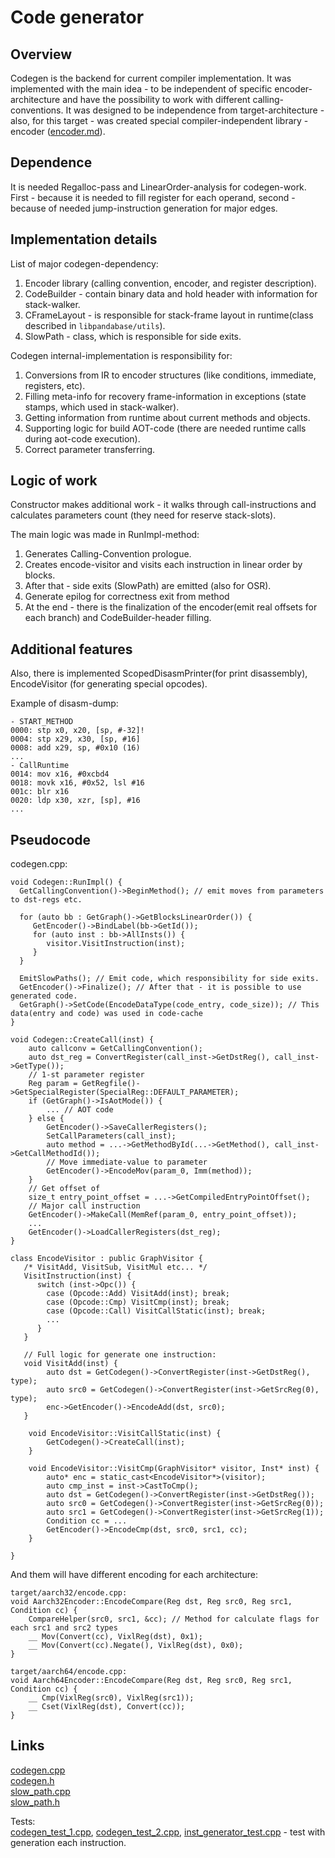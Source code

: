 # Code generator
## Overview 
Codegen is the backend for current compiler implementation. It was implemented with the main idea - to be independent of specific encoder-architecture and have the possibility to work with different calling-conventions. It was designed to be independence from target-architecture - also, for this target - was created special compiler-independent library - encoder ([encoder.md](../optimizer/code_generator/encoder.md)). 

## Dependence

It is needed Regalloc-pass and LinearOrder-analysis for codegen-work. First - because it is needed to fill register for each operand, second - because of needed jump-instruction generation for major edges.

## Implementation details

List of major codegen-dependency:
1. Encoder library (calling convention, encoder, and register description).
2. CodeBuilder - contain binary data and hold header with information for stack-walker.
3. CFrameLayout - is responsible for stack-frame layout in runtime(class described in `libpandabase/utils`).
4. SlowPath - class, which is responsible for side exits.

Codegen internal-implementation is responsibility for:
1. Conversions from IR to encoder structures (like conditions, immediate, registers, etc).
2. Filling meta-info for recovery frame-information in exceptions (state stamps, which used in stack-walker).
3. Getting information from runtime about current methods and objects.
4. Supporting logic for build AOT-code (there are needed runtime calls during aot-code execution).
5. Correct parameter transferring.

## Logic of work

Constructor makes additional work - it walks through call-instructions and calculates parameters count (they need for reserve stack-slots). 

The main logic was made in RunImpl-method:
1. Generates Calling-Convention prologue.
2. Creates encode-visitor and visits each instruction in linear order by blocks.
3. After that - side exits (SlowPath) are emitted (also for OSR).
4. Generate epilog for correctness exit from method
5. At the end - there is the finalization of the encoder(emit real offsets for each branch) and CodeBuilder-header filling.

## Additional features

Also, there is implemented ScopedDisasmPrinter(for print disassembly), EncodeVisitor (for generating special opcodes).

Example of disasm-dump:
```
- START_METHOD
0000: stp x0, x20, [sp, #-32]!
0004: stp x29, x30, [sp, #16]
0008: add x29, sp, #0x10 (16)
...
- CallRuntime
0014: mov x16, #0xcbd4
0018: movk x16, #0x52, lsl #16
001c: blr x16
0020: ldp x30, xzr, [sp], #16
...
```

## Pseudocode 
codegen.cpp:
```
void Codegen::RunImpl() {
  GetCallingConvention()->BeginMethod(); // emit moves from parameters to dst-regs etc.

  for (auto bb : GetGraph()->GetBlocksLinearOrder()) {
     GetEncoder()->BindLabel(bb->GetId());
     for (auto inst : bb->AllInsts()) {
        visitor.VisitInstruction(inst);
     }
  }

  EmitSlowPaths(); // Emit code, which responsibility for side exits.
  GetEncoder()->Finalize(); // After that - it is possible to use generated code.
  GetGraph()->SetCode(EncodeDataType(code_entry, code_size)); // This data(entry and code) was used in code-cache
}

void Codegen::CreateCall(inst) {
    auto callconv = GetCallingConvention();
    auto dst_reg = ConvertRegister(call_inst->GetDstReg(), call_inst->GetType());
    // 1-st parameter register
    Reg param = GetRegfile()->GetSpecialRegister(SpecialReg::DEFAULT_PARAMETER);
    if (GetGraph()->IsAotMode()) {
        ... // AOT code
    } else {
        GetEncoder()->SaveCallerRegisters();
        SetCallParameters(call_inst);
        auto method = ...->GetMethodById(...->GetMethod(), call_inst->GetCallMethodId());
        // Move immediate-value to parameter
        GetEncoder()->EncodeMov(param_0, Imm(method));
    }
    // Get offset of 
    size_t entry_point_offset = ...->GetCompiledEntryPointOffset();
    // Major call instruction
    GetEncoder()->MakeCall(MemRef(param_0, entry_point_offset));
    ... 
    GetEncoder()->LoadCallerRegisters(dst_reg);
}

class EncodeVisitor : public GraphVisitor {
   /* VisitAdd, VisitSub, VisitMul etc... */
   VisitInstruction(inst) {
      switch (inst->Opc()) {
        case (Opcode::Add) VisitAdd(inst); break;
        case (Opcode::Cmp) VisitCmp(inst); break;
        case (Opcode::Call) VisitCallStatic(inst); break;
        ...
      }
   }

   // Full logic for generate one instruction:
   void VisitAdd(inst) {
        auto dst = GetCodegen()->ConvertRegister(inst->GetDstReg(), type);
        auto src0 = GetCodegen()->ConvertRegister(inst->GetSrcReg(0), type);
        enc->GetEncoder()->EncodeAdd(dst, src0);
   }

    void EncodeVisitor::VisitCallStatic(inst) {
        GetCodegen()->CreateCall(inst);
    }

    void EncodeVisitor::VisitCmp(GraphVisitor* visitor, Inst* inst) {
        auto* enc = static_cast<EncodeVisitor*>(visitor);
        auto cmp_inst = inst->CastToCmp();
        auto dst = GetCodegen()->ConvertRegister(inst->GetDstReg());
        auto src0 = GetCodegen()->ConvertRegister(inst->GetSrcReg(0));
        auto src1 = GetCodegen()->ConvertRegister(inst->GetSrcReg(1));
        Condition cc = ...
        GetEncoder()->EncodeCmp(dst, src0, src1, cc);
    }

}
```

And them will have different encoding for each architecture:
```
target/aarch32/encode.cpp:
void Aarch32Encoder::EncodeCompare(Reg dst, Reg src0, Reg src1, Condition cc) {
    CompareHelper(src0, src1, &cc); // Method for calculate flags for each src1 and src2 types
    __ Mov(Convert(cc), VixlReg(dst), 0x1);
    __ Mov(Convert(cc).Negate(), VixlReg(dst), 0x0);
}

target/aarch64/encode.cpp:
void Aarch64Encoder::EncodeCompare(Reg dst, Reg src0, Reg src1, Condition cc) {
    __ Cmp(VixlReg(src0), VixlReg(src1));
    __ Cset(VixlReg(dst), Convert(cc));
}
```

## Links

[codegen.cpp](../optimizer/code_generator/codegen.cpp)  
[codegen.h](../optimizer/code_generator/codegen.h)  
[slow_path.cpp](../optimizer/code_generator/slow_path.cpp)  
[slow_path.h](../optimizer/code_generator/slow_path.h)  

Tests:  
[codegen_test_1.cpp](../tests/codegen/codegen_test_1.cpp), [codegen_test_2.cpp](../tests/codegen/codegen_test_2.cpp), [inst_generator_test.cpp](../tests/inst_generator_test.cpp) - test with generation each instruction.
